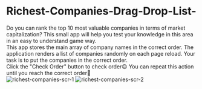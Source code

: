 # Richest-Companies-Drag-Drop-List-
Do you can rank the top 10 most valuable companies in terms of market capitalization? This small app will help you test your knowledge in this area in an easy to understand game way. </br>
This app stores the main array of company names in the correct order. The application renders a list of companies randomly on each page reload. Your task is to put the companies in the correct order. </br>
Click the "Check Order" button to check order😉 You can repeat this action until you reach the correct order👏</br>
![richest-companies-scr-1](https://user-images.githubusercontent.com/103335620/233830494-abd4d128-4dad-415d-ba35-090ac3dd185a.png) ![richest-companies-scr-2](https://user-images.githubusercontent.com/103335620/233830504-06213d66-56ff-40af-81bc-16fe560cde24.png)
